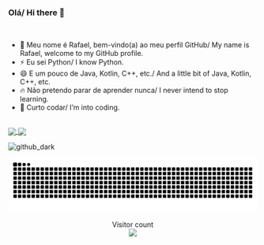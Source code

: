 ### Olá/ Hi there 👋

<br/>

- 🌱 Meu nome é Rafael, bem-vindo(a) ao meu perfil GitHub/ My name is Rafael, welcome to my GitHub profile. 
- ⚡ Eu sei Python/ I know Python.
- 😄 E um pouco de Java, Kotlin, C++, etc./ And a little bit of Java, Kotlin, C++, etc.
- 🔥 Não pretendo parar de aprender nunca/ I never intend to stop learning.
- 💖 Curto codar/ I’m into coding.

<br/>

<a href="https://github.com/rafaelris/github-readme-stats">
  <img height=200 align="center" src="https://github-readme-stats.vercel.app/api?username=rafaelris" />
</a>
<a href="https://github.com/rafaelris/convoychat">
  <img height=200 align="center" src="https://github-readme-stats.vercel.app/api/top-langs?username=rafaelris&layout=compact&langs_count=8&card_width=320" />
</a>

![github_dark](https://github-readme-stats.vercel.app/api?username=rafaelris&show_icons=true&hide=contribs,prs&cache_seconds=86400&theme=github_dark)

![Snake animation](https://github.com/RafaelRiS/RafaelRiS/blob/main/dist/github-contribution-grid-snake.svg)

<p align="center"> 
  <div align="center">Visitor count</div>
  <div align="center">
    <img src="https://profile-counter.glitch.me/RafaelRiS/count.svg"/>
  </div> 
</p>
